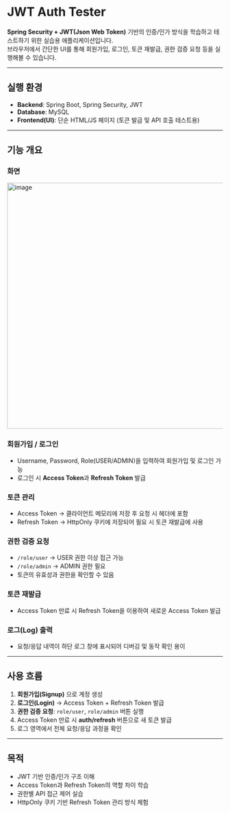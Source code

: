 # JWT Auth Tester

**Spring Security + JWT(Json Web Token)** 기반의 인증/인가 방식을 학습하고 테스트하기 위한 실습용 애플리케이션입니다.  
브라우저에서 간단한 UI를 통해 회원가입, 로그인, 토큰 재발급, 권한 검증 요청 등을 실행해볼 수 있습니다.

---

## 실행 환경
- **Backend**: Spring Boot, Spring Security, JWT  
- **Database**: MySQL  
- **Frontend(UI)**: 단순 HTML/JS 페이지 (토큰 발급 및 API 호출 테스트용)

---

## 기능 개요

### 화면
<img width="1077" height="574" alt="image" src="https://github.com/user-attachments/assets/61d4b2b3-b6e4-4875-893e-59fe1a0c0c01" />

### 회원가입 / 로그인
- Username, Password, Role(USER/ADMIN)을 입력하여 회원가입 및 로그인 가능  
- 로그인 시 **Access Token**과 **Refresh Token** 발급  

### 토큰 관리
- Access Token → 클라이언트 메모리에 저장 후 요청 시 헤더에 포함  
- Refresh Token → HttpOnly 쿠키에 저장되어 필요 시 토큰 재발급에 사용  

### 권한 검증 요청
- `/role/user` → USER 권한 이상 접근 가능  
- `/role/admin` → ADMIN 권한 필요  
- 토큰의 유효성과 권한을 확인할 수 있음  

### 토큰 재발급
- Access Token 만료 시 Refresh Token을 이용하여 새로운 Access Token 발급  

### 로그(Log) 출력
- 요청/응답 내역이 하단 로그 창에 표시되어 디버깅 및 동작 확인 용이  

---

## 사용 흐름
1. **회원가입(Signup)** 으로 계정 생성  
2. **로그인(Login)** → Access Token + Refresh Token 발급  
3. **권한 검증 요청**: `role/user`, `role/admin` 버튼 실행  
4. Access Token 만료 시 **auth/refresh** 버튼으로 새 토큰 발급  
5. 로그 영역에서 전체 요청/응답 과정을 확인  

---

## 목적
- JWT 기반 인증/인가 구조 이해  
- Access Token과 Refresh Token의 역할 차이 학습  
- 권한별 API 접근 제어 실습  
- HttpOnly 쿠키 기반 Refresh Token 관리 방식 체험  
